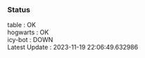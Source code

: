 ### Status


table : OK  
hogwarts : OK  
icy-bot : DOWN  
Latest Update : 2023-11-19 22:06:49.632986
